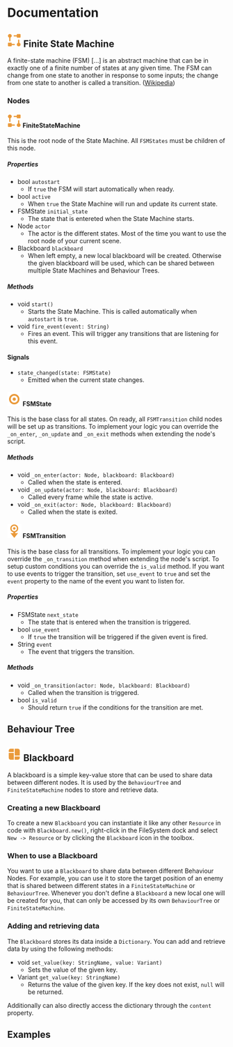 # Documentation


## ![FiniteStateMachine Icon](../addons/behaviour_toolkit/icons/FiniteStateMachine.svg) Finite State Machine
 A finite-state machine (FSM) [...] is an abstract machine that can be in exactly one of a finite number of states at any given time. The FSM can change from one state to another in response to some inputs; the change from one state to another is called a transition. ([Wikipedia](https://en.wikipedia.org/wiki/Finite-state_machine))


###  Nodes
#### ![FiniteStateMachine Icon](../addons/behaviour_toolkit/icons/FiniteStateMachine.svg) FiniteStateMachine
This is the root node of the State Machine. All `FSMStates` must be children of this node.

##### Properties
- bool `autostart`
    - If `true` the FSM will start automatically when ready.
- bool `active`
    - When `true` the State Machine will run and update its current state.
- FSMState `initial_state`
    - The state that is entereted when the State Machine starts.
- Node `actor`
    - The actor is the different states. Most of the time you want to use the root node of your current scene.
- Blackboard `blackboard`
    - When left empty, a new local blackboard will be created. Otherwise the given blackboard will be used, which can be shared between multiple State Machines and Behaviour Trees.

##### Methods
- void `start()`
    - Starts the State Machine. This is called automatically when `autostart` is `true`.
- void `fire_event(event: String)`
    - Fires an event. This will trigger any transitions that are listening for this event.


#### Signals
- `state_changed(state: FSMState)`
    - Emitted when the current state changes.


#### ![FSM State Icon](../addons/behaviour_toolkit/icons/FSMState.svg) FSMState
This is the base class for all states. On ready, all `FSMTransition` child nodes will be set up as transitions. To implement your logic you can override the `_on_enter`, `_on_update` and `_on_exit` methods when extending the node's script.

##### Methods
- void `_on_enter(actor: Node, blackboard: Blackboard)`
    - Called when the state is entered.
- void `_on_update(actor: Node, blackboard: Blackboard)`
    - Called every frame while the state is active.
- void `_on_exit(actor: Node, blackboard: Blackboard)`
    - Called when the state is exited.


#### ![FSM Transition Icon](../addons/behaviour_toolkit/icons/FSMTransition.svg) FSMTransition
This is the base class for all transitions. To implement your logic you can override the `_on_transition` method when extending the node's script. To setup custom conditions you can override the `is_valid` method. If you want to use events to trigger the transition, set `use_event` to `true` and set the `event` property to the name of the event you want to listen for.

##### Properties
- FSMState `next_state`
    - The state that is entered when the transition is triggered.
- bool `use_event`
    - If `true` the transition will be triggered if the given event is fired.
- String `event`
    - The event that triggers the transition.


##### Methods
- void `_on_transition(actor: Node, blackboard: Blackboard)`
    - Called when the transition is triggered.
- bool `is_valid`
    - Should return `true` if the conditions for the transition are met.


## Behaviour Tree


## ![BLACKBOARD ICON](../addons/behaviour_toolkit/icons/Blackboard.svg) Blackboard
A blackboard is a simple key-value store that can be used to share data between different nodes. It is used by the `BehaviourTree` and `FiniteStateMachine` nodes to store and retrieve data.

### Creating a new Blackboard
To create a new `Blackboard` you can instantiate it like any other `Resource` in code with `Blackboard.new()`, right-click in the FileSystem dock and select `New -> Resource` or by clicking the `Blackboard` icon in the toolbox.

### When to use a Blackboard
You want to use a `Blackboard` to share data between different Behaviour Nodes. For example, you can use it to store the target position of an enemy that is shared between different states in a `FiniteStateMachine` or `BehaviourTree`. Whenever you don't define a `Blackboard` a new local one will be created for you, that can only be accessed by its own `BehaviourTree` or `FiniteStateMachine`.

### Adding and retrieving data
The `Blackboard` stores its data inside a `Dictionary`. You can add and retrieve data by using the following methods:

- void `set_value(key: StringName, value: Variant)`
    - Sets the value of the given key.
- Variant `get_value(key: StringName)`
    - Returns the value of the given key. If the key does not exist, `null` will be returned.

Additionally can also directly access the dictionary through the `content` property.



## Examples